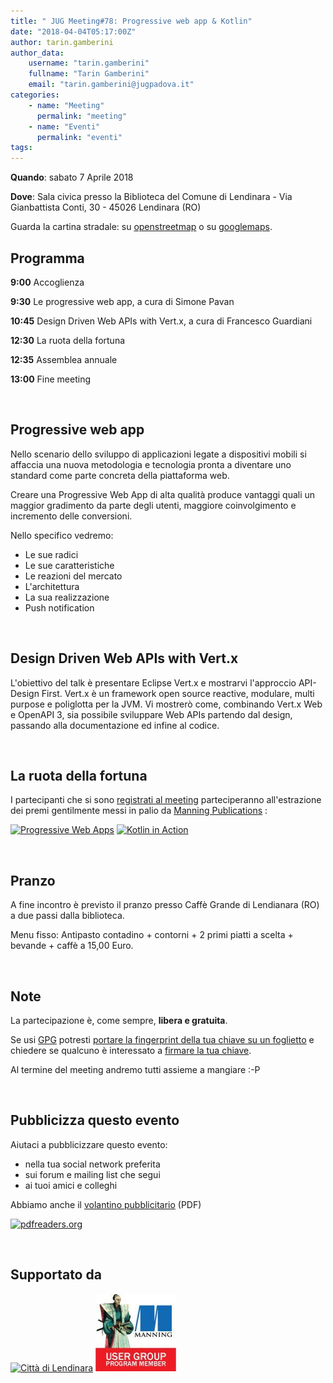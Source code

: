 ```yaml
---
title: " JUG Meeting#78: Progressive web app & Kotlin"
date: "2018-04-04T05:17:00Z"
author: tarin.gamberini
author_data:
    username: "tarin.gamberini"
    fullname: "Tarin Gamberini"
    email: "tarin.gamberini@jugpadova.it"
categories:
    - name: "Meeting"
      permalink: "meeting"
    - name: "Eventi"
      permalink: "eventi"
tags:
---
```


**Quando**: sabato 7 Aprile 2018

**Dove**: Sala civica presso la Biblioteca del Comune di Lendinara - Via
Gianbattista Conti, 30 - 45026 Lendinara (RO)

Guarda la cartina stradale: su
[openstreetmap](http://www.openstreetmap.org/?mlat=45.08334&mlon=11.59697#map=18/45.08334/11.59697)
o su [googlemaps](https://goo.gl/maps/AuSVX2bN1vB2).

Programma
---------

**9:00** Accoglienza

**9:30** Le progressive web app, a cura di Simone Pavan

**10:45** Design Driven Web APIs with Vert.x, a cura di Francesco
Guardiani

**12:30** La ruota della fortuna

**12:35** Assemblea annuale

**13:00** Fine meeting

<br />

Progressive web app
-------------------

Nello scenario dello sviluppo di applicazioni legate a dispositivi
mobili si affaccia una nuova metodologia e tecnologia pronta a diventare
uno standard come parte concreta della piattaforma web.

Creare una Progressive Web App di alta qualità produce vantaggi quali un
maggior gradimento da parte degli utenti, maggiore coinvolgimento e
incremento delle conversioni.

Nello specifico vedremo:

-   Le sue radici
-   Le sue caratteristiche
-   Le reazioni del mercato
-   L'architettura
-   La sua realizzazione
-   Push notification

<br />

Design Driven Web APIs with Vert.x
----------------------------------

L'obiettivo del talk è presentare Eclipse Vert.x e mostrarvi l'approccio
API-Design First. Vert.x è un framework open source reactive, modulare,
multi purpose e poliglotta per la JVM. Vi mostrerò come, combinando
Vert.x Web e OpenAPI 3, sia possibile sviluppare Web APIs partendo dal
design, passando alla documentazione ed infine al codice.

<br />

La ruota della fortuna
----------------------

I partecipanti che si sono [registrati al
meeting](http://www.jugevents.org/jugevents/event/78429) parteciperanno
all'estrazione dei premi gentilmente messi in palio da [Manning
Publications](http://www.manning.com/) :

<a href="https://www.manning.com/books/progressive-web-apps"><img src="https://images.manning.com/720/960/resize/book/9/09c0fe9-42e7-4454-891c-7e221fc6dc7c/Hume-PWA-HI.png" title="Progressive Web Apps" style="width:200px;"/></a>
<a href="https://www.manning.com/books/kotlin-in-action"><img src="https://images.manning.com/720/960/resize/book/3/9458a37-9793-4e67-a23f-585da31dff55/Jemerov-Kotlin-HI.png" title="Kotlin in Action" style="width:200px;"/></a>

<br />

Pranzo
------

A fine incontro è previsto il pranzo presso Caffè Grande di Lendianara
(RO) a due passi dalla biblioteca.

Menu fisso: Antipasto contadino + contorni + 2 primi piatti a scelta +
bevande + caffè a 15,00 Euro.

<br />

Note
----

La partecipazione è, come sempre, **libera e gratuita**.

Se usi [GPG](https://gnupg.org/) potresti [portare la fingerprint della
tua chiave su un
foglietto](https://gnupg.org/howtos/it/keysigning_party.html#traditional)
e chiedere se qualcuno è interessato a [firmare la tua
chiave](https://gnupg.org/howtos/it/keysigning_party.html#AEN160).

Al termine del meeting andremo tutti assieme a mangiare :-P

<br />

Pubblicizza questo evento
-------------------------

Aiutaci a pubblicizzare questo evento:

-   nella tua social network preferita
-   sui forum e mailing list che segui
-   ai tuoi amici e colleghi

Abbiamo anche il [volantino
pubblicitario](http://www.jugpadova.it/files/JUGmeeting78.pdf) (PDF)

<a href="http://pdfreaders.org/"><img src="http://pdfreaders.org/graphics/pdfreaders-free.svg" alt="pdfreaders.org" /></a>

<br />

Supportato da
-------------

<a href="http://www.comune.lendinara.ro.it/"><img style="height:150px;" src="http://www.jugpadova.it/files/Citta_di_Lendinara_effige.jpg" title="Città di Lendinara" /></a>
<a title="Manning User Group Program" href="http://www.manning.com/ugprogram/"><img src="/files/manning_user_group_program_banner1.jpg" /></a>
